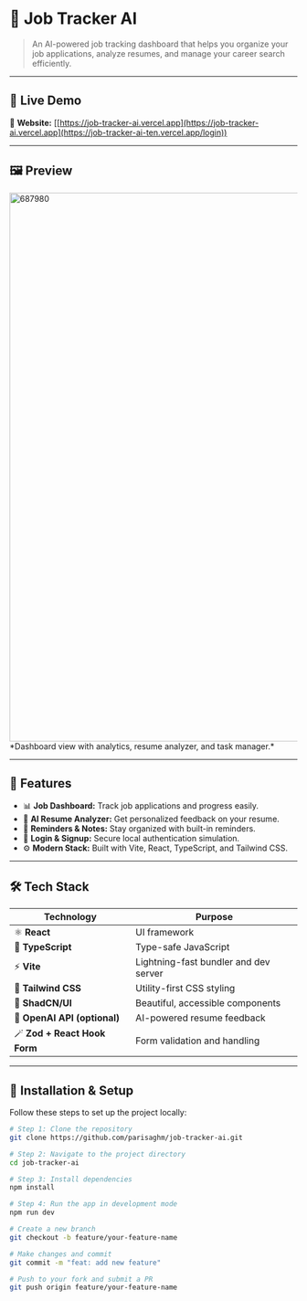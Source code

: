 # 🌟 Job Tracker AI

> An AI-powered job tracking dashboard that helps you organize your job applications, analyze resumes, and manage your career search efficiently.

---

## 🚀 Live Demo

🔗 **Website:** [[https://job-tracker-ai.vercel.app](https://job-tracker-ai.vercel.app](https://job-tracker-ai-ten.vercel.app/login))

---

## 🖼️ Preview

<img width="1911" height="961" alt="687980" src="https://github.com/user-attachments/assets/c97a3568-c9ca-45cb-9f7a-71ccd94a7f4f" />
 *Dashboard view with analytics, resume analyzer, and task manager.*

---

## 🧠 Features

- 📊 **Job Dashboard:** Track job applications and progress easily.  
- 🧠 **AI Resume Analyzer:** Get personalized feedback on your resume.  
- 💬 **Reminders & Notes:** Stay organized with built-in reminders.  
- 🔐 **Login & Signup:** Secure local authentication simulation.  
- ⚙️ **Modern Stack:** Built with Vite, React, TypeScript, and Tailwind CSS.  

---

## 🛠️ Tech Stack

| Technology | Purpose |
|-------------|----------|
| ⚛️ **React** | UI framework |
| 🧠 **TypeScript** | Type-safe JavaScript |
| ⚡ **Vite** | Lightning-fast bundler and dev server |
| 🎨 **Tailwind CSS** | Utility-first CSS styling |
| 🧩 **ShadCN/UI** | Beautiful, accessible components |
| 🤖 **OpenAI API (optional)** | AI-powered resume feedback |
| 🪄 **Zod + React Hook Form** | Form validation and handling |

---

## 🧩 Installation & Setup

Follow these steps to set up the project locally:

```bash
# Step 1: Clone the repository
git clone https://github.com/parisaghm/job-tracker-ai.git

# Step 2: Navigate to the project directory
cd job-tracker-ai

# Step 3: Install dependencies
npm install

# Step 4: Run the app in development mode
npm run dev

# Create a new branch
git checkout -b feature/your-feature-name

# Make changes and commit
git commit -m "feat: add new feature"

# Push to your fork and submit a PR
git push origin feature/your-feature-name
